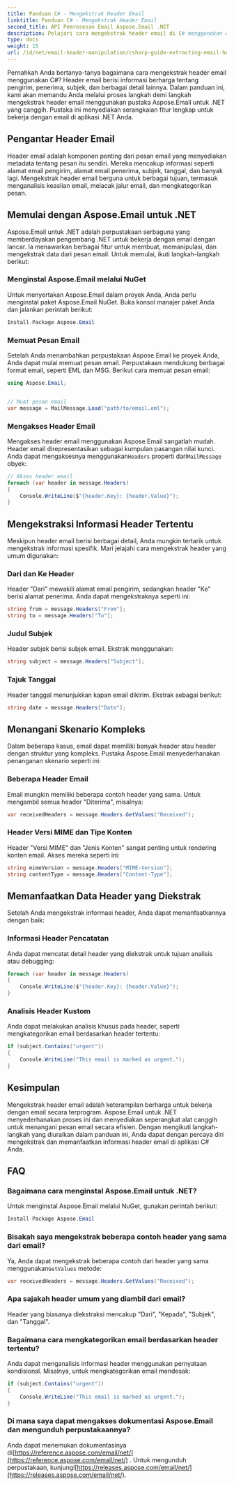 ```yaml
---
title: Panduan C# - Mengekstrak Header Email
linktitle: Panduan C# - Mengekstrak Header Email
second_title: API Pemrosesan Email Aspose.Email .NET
description: Pelajari cara mengekstrak header email di C# menggunakan Aspose.Email untuk .NET. Panduan langkah demi langkah dengan kode sumber untuk analisis email yang efisien.
type: docs
weight: 15
url: /id/net/email-header-manipulation/csharp-guide-extracting-email-headers/
---
```


Pernahkah Anda bertanya-tanya bagaimana cara mengekstrak header email menggunakan C#? Header email berisi informasi berharga tentang pengirim, penerima, subjek, dan berbagai detail lainnya. Dalam panduan ini, kami akan memandu Anda melalui proses langkah demi langkah mengekstrak header email menggunakan pustaka Aspose.Email untuk .NET yang canggih. Pustaka ini menyediakan serangkaian fitur lengkap untuk bekerja dengan email di aplikasi .NET Anda.

## Pengantar Header Email

Header email adalah komponen penting dari pesan email yang menyediakan metadata tentang pesan itu sendiri. Mereka mencakup informasi seperti alamat email pengirim, alamat email penerima, subjek, tanggal, dan banyak lagi. Mengekstrak header email berguna untuk berbagai tujuan, termasuk menganalisis keaslian email, melacak jalur email, dan mengkategorikan pesan.

## Memulai dengan Aspose.Email untuk .NET

Aspose.Email untuk .NET adalah perpustakaan serbaguna yang memberdayakan pengembang .NET untuk bekerja dengan email dengan lancar. Ia menawarkan berbagai fitur untuk membuat, memanipulasi, dan mengekstrak data dari pesan email. Untuk memulai, ikuti langkah-langkah berikut:

### Menginstal Aspose.Email melalui NuGet

Untuk menyertakan Aspose.Email dalam proyek Anda, Anda perlu menginstal paket Aspose.Email NuGet. Buka konsol manajer paket Anda dan jalankan perintah berikut:

```csharp
Install-Package Aspose.Email
```

### Memuat Pesan Email

Setelah Anda menambahkan perpustakaan Aspose.Email ke proyek Anda, Anda dapat mulai memuat pesan email. Perpustakaan mendukung berbagai format email, seperti EML dan MSG. Berikut cara memuat pesan email:

```csharp
using Aspose.Email;


// Muat pesan email
var message = MailMessage.Load("path/to/email.eml");
```

### Mengakses Header Email

 Mengakses header email menggunakan Aspose.Email sangatlah mudah. Header email direpresentasikan sebagai kumpulan pasangan nilai kunci. Anda dapat mengaksesnya menggunakan`Headers` properti dari`MailMessage` obyek:

```csharp
// Akses header email
foreach (var header in message.Headers)
{
    Console.WriteLine($"{header.Key}: {header.Value}");
}
```

## Mengekstraksi Informasi Header Tertentu

Meskipun header email berisi berbagai detail, Anda mungkin tertarik untuk mengekstrak informasi spesifik. Mari jelajahi cara mengekstrak header yang umum digunakan:

### Dari dan Ke Header

Header "Dari" mewakili alamat email pengirim, sedangkan header "Ke" berisi alamat penerima. Anda dapat mengekstraknya seperti ini:

```csharp
string from = message.Headers["From"];
string to = message.Headers["To"];
```

### Judul Subjek

Header subjek berisi subjek email. Ekstrak menggunakan:

```csharp
string subject = message.Headers["Subject"];
```

### Tajuk Tanggal

Header tanggal menunjukkan kapan email dikirim. Ekstrak sebagai berikut:

```csharp
string date = message.Headers["Date"];
```

## Menangani Skenario Kompleks

Dalam beberapa kasus, email dapat memiliki banyak header atau header dengan struktur yang kompleks. Pustaka Aspose.Email menyederhanakan penanganan skenario seperti ini:

### Beberapa Header Email

Email mungkin memiliki beberapa contoh header yang sama. Untuk mengambil semua header "Diterima", misalnya:

```csharp
var receivedHeaders = message.Headers.GetValues("Received");
```

### Header Versi MIME dan Tipe Konten

Header "Versi MIME" dan "Jenis Konten" sangat penting untuk rendering konten email. Akses mereka seperti ini:

```csharp
string mimeVersion = message.Headers["MIME-Version"];
string contentType = message.Headers["Content-Type"];
```

## Memanfaatkan Data Header yang Diekstrak

Setelah Anda mengekstrak informasi header, Anda dapat memanfaatkannya dengan baik:

### Informasi Header Pencatatan

Anda dapat mencatat detail header yang diekstrak untuk tujuan analisis atau debugging:

```csharp
foreach (var header in message.Headers)
{
    Console.WriteLine($"{header.Key}: {header.Value}");
}
```

### Analisis Header Kustom

Anda dapat melakukan analisis khusus pada header, seperti mengkategorikan email berdasarkan header tertentu:

```csharp
if (subject.Contains("urgent"))
{
    Console.WriteLine("This email is marked as urgent.");
}
```

## Kesimpulan

Mengekstrak header email adalah keterampilan berharga untuk bekerja dengan email secara terprogram. Aspose.Email untuk .NET menyederhanakan proses ini dan menyediakan seperangkat alat canggih untuk menangani pesan email secara efisien. Dengan mengikuti langkah-langkah yang diuraikan dalam panduan ini, Anda dapat dengan percaya diri mengekstrak dan memanfaatkan informasi header email di aplikasi C# Anda.

## FAQ

### Bagaimana cara menginstal Aspose.Email untuk .NET?

Untuk menginstal Aspose.Email melalui NuGet, gunakan perintah berikut:
```csharp
Install-Package Aspose.Email
```

### Bisakah saya mengekstrak beberapa contoh header yang sama dari email?

Ya, Anda dapat mengekstrak beberapa contoh dari header yang sama menggunakan`GetValues` metode:
```csharp
var receivedHeaders = message.Headers.GetValues("Received");
```

### Apa sajakah header umum yang diambil dari email?

Header yang biasanya diekstraksi mencakup "Dari", "Kepada", "Subjek", dan "Tanggal".

### Bagaimana cara mengkategorikan email berdasarkan header tertentu?

Anda dapat menganalisis informasi header menggunakan pernyataan kondisional. Misalnya, untuk mengkategorikan email mendesak:
```csharp
if (subject.Contains("urgent"))
{
    Console.WriteLine("This email is marked as urgent.");
}
```

### Di mana saya dapat mengakses dokumentasi Aspose.Email dan mengunduh perpustakaannya?

 Anda dapat menemukan dokumentasinya di[https://reference.aspose.com/email/net/](https://reference.aspose.com/email/net/) . Untuk mengunduh perpustakaan, kunjungi[https://releases.aspose.com/email/net/](https://releases.aspose.com/email/net/).
